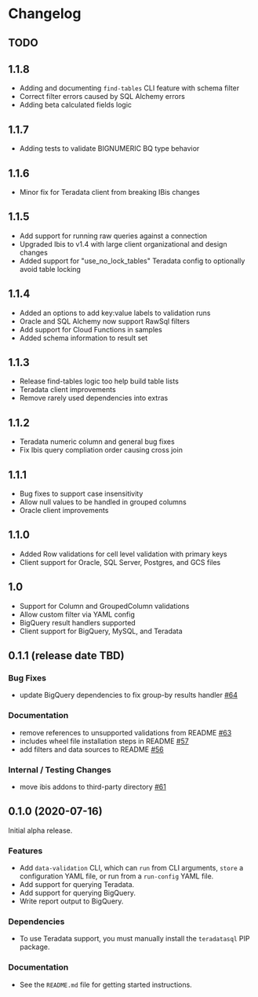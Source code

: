 # Changelog

## TODO

## 1.1.8

- Adding and documenting `find-tables` CLI feature with schema filter
- Correct filter errors caused by SQL Alchemy errors
- Adding beta calculated fields logic

## 1.1.7

- Adding tests to validate BIGNUMERIC BQ type behavior

## 1.1.6

- Minor fix for Teradata client from breaking IBis changes

## 1.1.5

- Add support for running raw queries against a connection
- Upgraded Ibis to v1.4 with large client organizational and design changes
- Added support for "use_no_lock_tables" Teradata config to optionally avoid
  table locking

## 1.1.4

- Added an options to add key:value labels to validation runs
- Oracle and SQL Alchemy now support RawSql filters
- Add support for Cloud Functions in samples
- Added schema information to result set

## 1.1.3

- Release find-tables logic too help build table lists
- Teradata client improvements
- Remove rarely used dependencies into extras

## 1.1.2

- Teradata numeric column and general bug fixes
- Fix Ibis query compliation order causing cross join

## 1.1.1

- Bug fixes to support case insensitivity
- Allow null values to be handled in grouped columns
- Oracle client improvements

## 1.1.0

- Added Row validations for cell level validation with primary keys
- Client support for Oracle, SQL Server, Postgres, and GCS files

## 1.0

- Support for Column and GroupedColumn validations
- Allow custom filter via YAML config
- BigQuery result handlers supported
- Client support for BigQuery, MySQL, and Teradata

## 0.1.1 (release date TBD)

### Bug Fixes

- update BigQuery dependencies to fix group-by results handler [#64](https://github.com/GoogleCloudPlatform/professional-services-data-validator/pull/64)

### Documentation

- remove references to unsupported validations from README [#63](https://github.com/GoogleCloudPlatform/professional-services-data-validator/pull/63)
- includes wheel file installation steps in README [#57](https://github.com/GoogleCloudPlatform/professional-services-data-validator/pull/57)
- add filters and data sources to README [#56](https://github.com/GoogleCloudPlatform/professional-services-data-validator/pull/56)

### Internal / Testing Changes

- move ibis addons to third-party directory [#61](https://github.com/GoogleCloudPlatform/professional-services-data-validator/pull/61)


## 0.1.0 (2020-07-16)

Initial alpha release.

### Features

- Add `data-validation` CLI, which can `run` from CLI arguments, `store` a
  configuration YAML file, or run from a `run-config` YAML file.
- Add support for querying Teradata.
- Add support for querying BigQuery.
- Write report output to BigQuery.

### Dependencies

- To use Teradata support, you must manually install the `teradatasql` PIP
  package.

### Documentation

- See the `README.md` file for getting started instructions.
